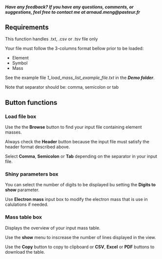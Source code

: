#### _Have any feedback? If you have any questions, comments, or suggestions, feel free to contact me at arnaud.meng@pasteur.fr_

## **Requirements**

This function handles .txt, .csv or .tsv file only

Your file must follow the 3-columns format bellow prior to be loaded:
- Element
- Symbol
- Mass

See the example file *1_load_mass_list_example_file.txt* in the ***Demo folder***.

Note that separator should be: comma, semicolon or tab

## **Button functions**

### **Load file** box

Use the the **Browse** button to find your input file containing element masses.

Always check the **Header** button because the input file must satisfy the header format described above.

Select **Comma**, **Semicolon** or **Tab** depending on the separator in your input file.

### **Shiny parameters** box

You can select the number of digits to be displayed bu setting the **Digits to show** parameter.

Use **Electron mass** input box to modify the electron mass that is use in calulations if needed.

### **Mass table** box

Displays the overview of your input mass table.

Use the **show** menu to inscrease the number of lines displayed in the view. 

Use the **Copy** button to copy to clipboard or **CSV**, **Excel** or **PDF** buttons to download the table.